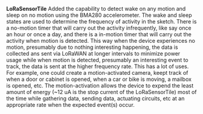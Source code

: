 **LoRaSensorTile**
Added the capability to detect wake on any motion and sleep on no motion using the BMA280 accelerometer. The wake and sleep states are used to determine the frequency of activity in the sketch. There is a no-motion timer that will carry out the activity infrequently, like say once an hour or once a day, and there is a in-motion timer that will carry out the activity when motion is detected. This way when the device experiences no motion, presumably due to nothing interesting happening, the data is collected ans sent via LoRaWAN at longer intervals to minimize power usage while when motion is detected, presumably an interesting event to track, the data is sent at the higher frequency rate. This has a lot of uses. For example, one could create a motion-activated camera, keept track of when a door or cabinet is opened, when a car or bike is moving, a mailbox is opened, etc. The motion-activation allows the device to expend the least amount of energy (~12 uA is the stop current of the LoRaSensorTile) most of the time while gathering data, sending data, actuating circuits, etc at an appropriate rate when the expected event(s) occur.
